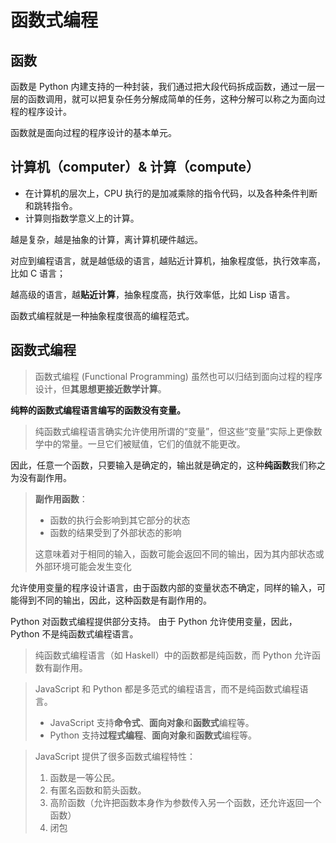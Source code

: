 # 函数式编程

## 函数

函数是 Python 内建支持的一种封装，我们通过把大段代码拆成函数，通过一层一层的函数调用，就可以把复杂任务分解成简单的任务，这种分解可以称之为面向过程的程序设计。

函数就是面向过程的程序设计的基本单元。

## 计算机（computer）& 计算（compute）

- 在计算机的层次上，CPU 执行的是加减乘除的指令代码，以及各种条件判断和跳转指令。
- 计算则指数学意义上的计算。

越是复杂，越是抽象的计算，离计算机硬件越远。

对应到编程语言，就是越低级的语言，越贴近计算机，抽象程度低，执行效率高，比如 C 语言；

越高级的语言，越**贴近计算**，抽象程度高，执行效率低，比如 Lisp 语言。

函数式编程就是一种抽象程度很高的编程范式。

## 函数式编程

> 函数式编程 (Functional Programming) 虽然也可以归结到面向过程的程序设计，但**其思想更接近数学计算**。

**纯粹的函数式编程语言编写的函数没有变量。**

> 纯函数式编程语言确实允许使用所谓的“变量”，但这些“变量”实际上更像数学中的常量。一旦它们被赋值，它们的值就不能更改。

因此，任意一个函数，只要输入是确定的，输出就是确定的，这种**纯函数**我们称之为没有副作用。

> **副作用函数**：
>
> - 函数的执行会影响到其它部分的状态
> - 函数的结果受到了外部状态的影响
>
> 这意味着对于相同的输入，函数可能会返回不同的输出，因为其内部状态或外部环境可能会发生变化

允许使用变量的程序设计语言，由于函数内部的变量状态不确定，同样的输入，可能得到不同的输出，因此，这种函数是有副作用的。

Python 对函数式编程提供部分支持。
由于 Python 允许使用变量，因此，Python 不是纯函数式编程语言。

> 纯函数式编程语言（如 Haskell）中的函数都是纯函数，而 Python 允许函数有副作用。

> JavaScript 和 Python 都是多范式的编程语言，而不是纯函数式编程语言。
>
> - JavaScript 支持**命令式**、**面向对象**和**函数式**编程等。
> - Python 支持**过程式编程**、**面向对象**和**函数式**编程等。

> JavaScript 提供了很多函数式编程特性：
>
> 1. 函数是一等公民。
> 2. 有匿名函数和箭头函数。
> 3. 高阶函数（允许把函数本身作为参数传入另一个函数，还允许返回一个函数）
> 4. 闭包
